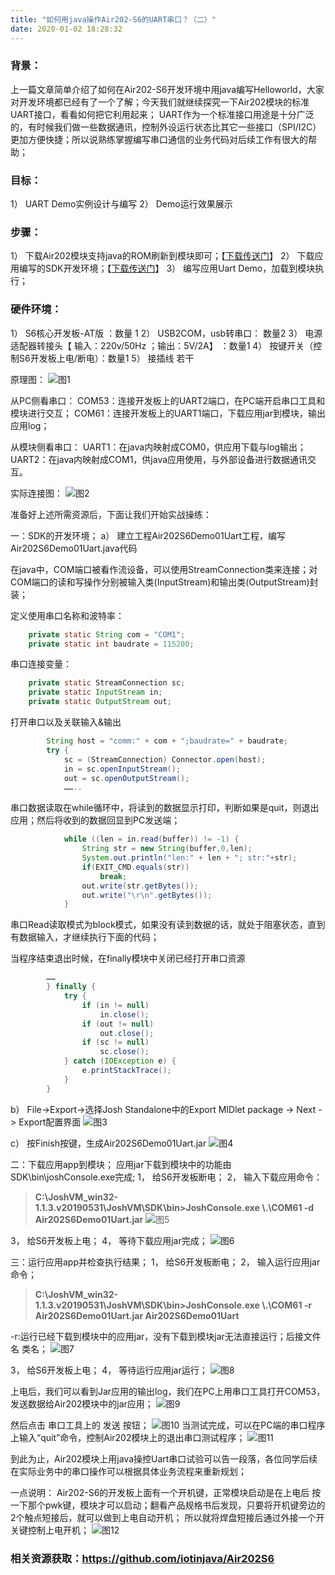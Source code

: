 ```yaml
---
title: "如何用java操作Air202-S6的UART串口？（二）"
date: 2020-01-02 18:28:32
---
```


### 背景：
上一篇文章简单介绍了如何在Air202-S6开发环境中用java编写Helloworld，大家对开发环境都已经有了一个了解；今天我们就继续探究一下Air202模块的标准UART接口，看看如何把它利用起来；
UART作为一个标准接口用途是十分广泛的，有时候我们做一些数据通讯，控制外设运行状态比其它一些接口（SPI/I2C）更加方便快捷；所以说熟练掌握编写串口通信的业务代码对后续工作有很大的帮助；

### 目标：
1）	UART Demo实例设计与编写
2）	Demo运行效果展示

### 步骤：
1）	下载Air202模块支持java的ROM刷新到模块即可；【[下载传送门](https://github.com/iotinjava/Air202S6 "下载传送门")】
2）	下载应用编写的SDK开发环境；【[下载传送门](https://file.joshvm.com/resource/studio/JoshVM_win32-1.1.10.v20191212.zip "下载传送门")】
3）	编写应用Uart Demo，加载到模块执行；

### 硬件环境：
1）	S6核心开发板-AT版 ：数量 1
2）	USB2COM，usb转串口： 数量2
3）	电源适配器转接头【 输入：220v/50Hz ；输出：5V/2A】 ：数量1
4）	按键开关（控制S6开发板上电/断电）：数量1
5）	接插线 若干

原理图：
![图1](http://doc.openluat.com/api/static/editormd/php/../uploads/5_94014.png "图1")

从PC侧看串口：
COM53：连接开发板上的UART2端口，在PC端开启串口工具和模块进行交互；
COM61：连接开发板上的UART1端口，下载应用jar到模块，输出应用log；

从模块侧看串口：
UART1：在java内映射成COM0，供应用下载与log输出；
UART2：在java内映射成COM1，供java应用使用，与外部设备进行数据通讯交互。

实际连接图：
![图2](http://doc.openluat.com/api/static/editormd/php/../uploads/5_21646.png "图2")

准备好上述所需资源后，下面让我们开始实战操练：


一：SDK的开发环境；
a）	建立工程Air202S6Demo01Uart工程，编写Air202S6Demo01Uart.java代码

在java中，COM端口被看作流设备，可以使用StreamConnection类来连接；对COM端口的读和写操作分别被输入类(InputStream)和输出类(OutputStream)封装；

定义使用串口名称和波特率：
```java
	private static String com = "COM1";
	private static int baudrate = 115200;
```

串口连接变量：
```java
	private static StreamConnection sc;
	private static InputStream in;
	private static OutputStream out;
```

打开串口以及关联输入&输出
```java
		String host = "comm:" + com + ";baudrate=" + baudrate;
		try {
			sc = (StreamConnection) Connector.open(host);
			in = sc.openInputStream();
			out = sc.openOutputStream();
			……..
```


串口数据读取在while循环中，将读到的数据显示打印，判断如果是quit，则退出应用；然后将收到的数据回显到PC发送端；
```java
			while ((len = in.read(buffer)) != -1) {
				String str = new String(buffer,0,len);
				System.out.println("len:" + len + "; str:"+str);
				if(EXIT_CMD.equals(str))
					break;
				out.write(str.getBytes());
				out.write("\r\n".getBytes());
			}
```

串口Read读取模式为block模式，如果没有读到数据的话，就处于阻塞状态，直到有数据输入，才继续执行下面的代码；

当程序结束退出时候，在finally模块中关闭已经打开串口资源
```java
		……
		} finally {
			try {
				if (in != null)
					in.close();
				if (out != null)
					out.close();
				if (sc != null)
					sc.close();
			} catch (IOException e) {
				e.printStackTrace();
			}
		}
```

b）	File->Export->选择Josh Standalone中的Export MIDlet package -> Next -> Export配置界面
![图3](http://doc.openluat.com/api/static/editormd/php/../uploads/5_51366.png "图3")

c）	按Finish按键，生成Air202S6Demo01Uart.jar
![图4](http://doc.openluat.com/api/static/editormd/php/../uploads/5_56144.png "图4")

二：下载应用app到模块；
应用jar下载到模块中的功能由SDK\bin\joshConsole.exe完成;
1，	给S6开发板断电；
2，	输入下载应用命令：
> **C:\JoshVM_win32-1.1.3.v20190531\JoshVM\SDK\bin>JoshConsole.exe \\.\COM61 -d Air202S6Demo01Uart.jar**
![图5](http://doc.openluat.com/api/static/editormd/php/../uploads/5_97477.png "图5")

3，	给S6开发板上电；
4，	等待下载应用jar完成；
![图6](http://doc.openluat.com/api/static/editormd/php/../uploads/5_33141.png "图6")

三：运行应用app并检查执行结果；
1，	给S6开发板断电；
2，	输入运行应用jar命令；
> **C:\JoshVM_win32-1.1.3.v20190531\JoshVM\SDK\bin>JoshConsole.exe \\.\COM61 -r Air202S6Demo01Uart.jar Air202S6Demo01Uart**

-r:运行已经下载到模块中的应用jar，没有下载到模块jar无法直接运行；后接文件名 类名；
![图7](http://doc.openluat.com/api/static/editormd/php/../uploads/5_29653.png "图7")

3，	给S6开发板上电；
4，	等待运行应用jar运行；
![图8](http://doc.openluat.com/api/static/editormd/php/../uploads/5_67276.png "图8")

上电后，我们可以看到Jar应用的输出log，我们在PC上用串口工具打开COM53，发送数据给Air202模块中的jar应用；
![图9](http://doc.openluat.com/api/static/editormd/php/../uploads/5_24798.png "图9")

然后点击 串口工具上的 发送 按钮；
![图10](http://doc.openluat.com/api/static/editormd/php/../uploads/5_12958.png "图10")
当测试完成，可以在PC端的串口程序上输入“quit”命令，控制Air202模块上的退出串口测试程序；
![图11](http://doc.openluat.com/api/static/editormd/php/../uploads/5_93299.png "图11")

到此为止，Air202模块上用java操控Uart串口试验可以告一段落，各位同学后续在实际业务中的串口操作可以根据具体业务流程来重新规划；

一点说明：
Air202-S6的开发板上面有一个开机键，正常模块启动是在上电后 按一下那个pwk键，模块才可以启动；翻看产品规格书后发现，只要将开机键旁边的2个触点短接后，就可以做到上电自动开机；
所以就将焊盘短接后通过外接一个开关键控制上电开机；
![图12](http://doc.openluat.com/api/static/editormd/php/../uploads/5_97978.png "图12")

### 相关资源获取：https://github.com/iotinjava/Air202S6
